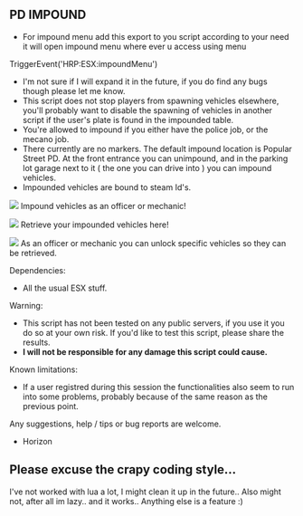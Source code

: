 ## PD IMPOUND

* For impound menu add this export to you script according to your need it will open impound menu where ever u access using menu

TriggerEvent('HRP:ESX:impoundMenu')


* I'm not sure if I will expand it in the future, if you do find any bugs though please let me know.
* This script does not stop players from spawning vehicles elsewhere, you'll probably want to disable the spawning of vehicles in another script if the user's plate is found in the impounded table.
* You're allowed to impound if you either have the police job, or the mecano job.
* There currently are no markers. The default impound location is Popular Street PD. At the front entrance you can unimpound, and in the parking lot garage next to it ( the one you can drive into ) you can impound vehicles.
* Impounded vehicles are bound to steam Id's.


![](https://i.imgur.com/kPUE6CA.jpg)
Impound vehicles as an officer or mechanic!

![](https://i.imgur.com/4QSzi3j.jpg)
Retrieve your impounded vehicles here!

![](https://i.imgur.com/If6hFWr.jpg)
As an officer or mechanic you can unlock specific vehicles so they can be retrieved.


Dependencies:
- All the usual ESX stuff.

Warning:
- This script has not been tested on any public servers, if you use it you do so at your own risk. If you'd like to test this script, please share the results. 
- **I will not be responsible for any damage this script could cause.**

Known limitations:
- If a user registred during this session the functionalities also seem to run into some problems, probably because of the same reason as the previous point.

Any suggestions, help / tips or bug reports are welcome.

- Horizon

## Please excuse the crapy coding style...
I've not worked with lua a lot, I might clean it up in the future.. Also might not, after all im lazy.. and it works..
Anything else is a feature :)
